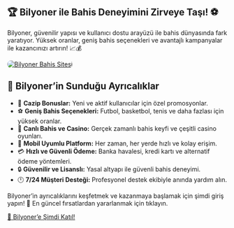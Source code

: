 <section class="bilyoner-betting-site">
    <h1>🏆 Bilyoner ile Bahis Deneyimini Zirveye Taşı! ⚽</h1>
    <p>Bilyoner, güvenilir yapısı ve kullanıcı dostu arayüzü ile bahis dünyasında fark yaratıyor. Yüksek oranlar, geniş bahis seçenekleri ve avantajlı kampanyalar ile kazancınızı artırın! 📈💰</p>
<a href="https://t.me/+vT5xydT9LLBlMzA0" title="Bilyoner’e Katıl">
    <img src="https://i.ibb.co/5K7Ks6w/zzzz3.gif" alt="Bilyoner Bahis Sitesi" style="max-width:100%; height:auto; border-radius:8px;">
</a>
<section class="bilyoner-features">
    <h2>🌟 Bilyoner’in Sunduğu Ayrıcalıklar</h2>
    <ul>
        <li>🎁 <strong>Cazip Bonuslar:</strong> Yeni ve aktif kullanıcılar için özel promosyonlar.</li>
        <li>⚽ <strong>Geniş Bahis Seçenekleri:</strong> Futbol, basketbol, tenis ve daha fazlası için yüksek oranlar.</li>
        <li>🎲 <strong>Canlı Bahis ve Casino:</strong> Gerçek zamanlı bahis keyfi ve çeşitli casino oyunları.</li>
        <li>📱 <strong>Mobil Uyumlu Platform:</strong> Her zaman, her yerde hızlı ve kolay erişim.</li>
        <li>💳 <strong>Hızlı ve Güvenli Ödeme:</strong> Banka havalesi, kredi kartı ve alternatif ödeme yöntemleri.</li>
        <li>🔒 <strong>Güvenilir ve Lisanslı:</strong> Yasal altyapı ile güvenli bahis deneyimi.</li>
        <li>🕛 <strong>7/24 Müşteri Desteği:</strong> Profesyonel destek ekibiyle anında yardım alın.</li>
    </ul>
</section>

<section class="bilyoner-cta">
    <p>Bilyoner’in ayrıcalıklarını keşfetmek ve kazanmaya başlamak için şimdi giriş yapın! 🚀 En güncel fırsatlardan yararlanmak için tıklayın.</p>
    <a href="https://t.me/+vT5xydT9LLBlMzA0" class="join-button">🔗 Bilyoner’e Şimdi Katıl!</a>
</section>
